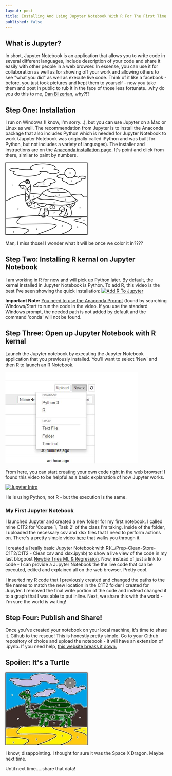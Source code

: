 ```yaml
---
layout: post
title: Installing And Using Jupyter Notebook With R For The First Time!
published: false
---
```

## What is Jupyter? 
In short, Jupyter Notebook is an application that allows you to write code in several different languages, include description of your code and share it easily with other people in a web browser. In essense, you can use it for collaboration as well as for showing off your work and allowing others to see "what you did" as well as execute live code. Think of it like a facebook - before, you just took pictures and kept them to yourself - now you take them and post in public to rub it in the face of those less fortunate...why do you do this to me, <a href="https://twitter.com/DanBilzerian" target="_blank">Dan Bilzerian</a>, why?!?

## Step One: Installation
I run on Windows (I know, I'm sorry...), but you can use Jupyter on a Mac or Linux as well. The recommendation from Jupyter is to install the Anaconda package that also includes Python which is needed for Jupyter Notebook to work (Jupyter Notebook was originally called iPython and was built for Python, but not includes a variety of languages). The installer and instructions are on the <a href="https://www.anaconda.com/distribution/" target="_blank">Anaconda installation page</a>. It's point and click from there, similar to paint by numbers. 

![Paint By Numbers](/images/paint-by-number.jpg)

Man, I miss those! I wonder what it will be once we color it in????

## Step Two: Installing R kernal on Jupyter Notebook
I am working in R for now and will pick up Python later. By default, the kernal installed in Jupyter Notebook is Python. To add R, this video is the best I've seen showing the quick installation:
[![Add R To Jupyter](http://i3.ytimg.com/vi/SXBxKe8sK6I/hqdefault.jpg)](https://www.youtube.com/watch?v=SXBxKe8sK6I)

<b> Important Note:</b> <u>You need to use the Anaconda Prompt</u> (found by searching Windows/Start to run the code in the video. If you use the standard Windows prompt, the needed path is not added by default and the command 'conda' will not be found. 

## Step Three: Open up Jupyter Notebook with R kernal
Launch the Jupyter notebook by executing the Jupyter Notebook application that you previously installed. You'll want to select 'New' and then R to launch an R Notebook. 

![Launch R Notebook](/images/Jupyter-R.JPG)

From here, you can start creating your own code right in the web browser! I found this video to be helpful as a basic explanation of how Jupyter works.  

[![Jupyter Intro](http://i3.ytimg.com/vi/jZ952vChhuI/hqdefault.jpg)](https://www.youtube.com/watch?v=jZ952vChhuI)

He is using Python, not R - but the execution is the same.

### My First Jupyter Notebook
I launched Jupyter and created a new folder for my first notebook. I called mine C1T2 for 'Course 1, Task 2' of the class I'm taking. Inside of the folder, I uploaded the necessary csv and xlsx files that I need to perform actions on. There's a pretty simple video [here](https://www.youtube.com/watch?v=dJO3Zv9Va2E) that walks you through it.

I created a [really basic Jupyter Notebook with R](../Prep-Clean-Store-C1T2/C1T2 - Clean csv and xlsx.ipynb) to show a live view of the code in my last blogpost [Newbie Tries ML & Regression](https://jeremy-harris.github.io/A-Newbie-Tries-Machine-Learning-and-Regression/). Now, instead of just a link to code - I can provide a Jupyter Notebook the the live code that can be executed, edited and explained all on the web browser. Pretty cool. 


I inserted my R code that I previously created and changed the paths to the file names to match the new location in the C1T2 folder I created for Jupyter. I removed the final write portion of the code and instead changed it to a graph that I was able to put inline. Next, we share this with the world - I'm sure the world is waiting!

## Step Four: Publish and Share!
Once you've created your notebook on your local machine, it's time to share it. Github to the rescue! This is honestly pretty simple. Go to your Github repository of choice and upload the notebook - it will have an extension of .ipynb. If you need help, [this website breaks it down.](https://reproducible-science-curriculum.github.io/sharing-RR-Jupyter/01-sharing-github/)

## Spoiler: It's a Turtle

![Turtle](/images/paint-by-number2.jpg)

I know, disappointing. I thought for sure it was the Space X Dragon. Maybe next time. 


Until next time.....share that data!
